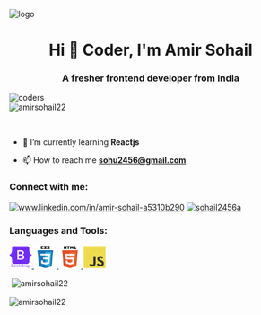 
![logo]()
<h1 align="center">Hi 👋 Coder, I'm Amir Sohail</h1>
<h3 align="center">A fresher frontend developer from India</h3>

<img src="https://miro.medium.com/max/1360/1*zVnWJtyGOX_kUIDm6ccCfQ.gif" alt="coders" width="550" align="right">

<p align="left"> <img src="https://komarev.com/ghpvc/?username=amirsohail22&label=Profile%20views&color=0e75b6&style=flat" alt="amirsohail22" /> </p>

<p align="left"> <a href="https://twitter.com/" target="blank"><img src="https://img.shields.io/twitter/follow/?logo=twitter&style=for-the-badge" alt="" /></a> </p>

- 🌱 I’m currently learning **Reactjs**

- 📫 How to reach me **sohu2456@gmail.com**

<h3 align="left">Connect with me:</h3>
<p align="left">
<a href="https://linkedin.com/in/www.linkedin.com/in/amir-sohail-a5310b290" target="blank"><img align="center" src="https://raw.githubusercontent.com/rahuldkjain/github-profile-readme-generator/master/src/images/icons/Social/linked-in-alt.svg" alt="www.linkedin.com/in/amir-sohail-a5310b290" height="30" width="40" /></a>
<a href="https://instagram.com/sohail2456a" target="blank"><img align="center" src="https://raw.githubusercontent.com/rahuldkjain/github-profile-readme-generator/master/src/images/icons/Social/instagram.svg" alt="sohail2456a" height="30" width="40" /></a>
</p>

<h3 align="left">Languages and Tools:</h3>
<p align="left"> <a href="https://getbootstrap.com" target="_blank" rel="noreferrer"> <img src="https://raw.githubusercontent.com/devicons/devicon/master/icons/bootstrap/bootstrap-plain-wordmark.svg" alt="bootstrap" width="40" height="40"/> </a> <a href="https://www.w3schools.com/css/" target="_blank" rel="noreferrer"> <img src="https://raw.githubusercontent.com/devicons/devicon/master/icons/css3/css3-original-wordmark.svg" alt="css3" width="40" height="40"/> </a> <a href="https://www.w3.org/html/" target="_blank" rel="noreferrer"> <img src="https://raw.githubusercontent.com/devicons/devicon/master/icons/html5/html5-original-wordmark.svg" alt="html5" width="40" height="40"/> </a> <a href="https://developer.mozilla.org/en-US/docs/Web/JavaScript" target="_blank" rel="noreferrer"> <img src="https://raw.githubusercontent.com/devicons/devicon/master/icons/javascript/javascript-original.svg" alt="javascript" width="40" height="40"/> </a> </p>

<p>&nbsp;<img align="center" src="https://github-readme-stats.vercel.app/api?username=amirsohail22&show_icons=true&locale=en" alt="amirsohail22" /></p>

<p><img align="center" src="https://github-readme-streak-stats.herokuapp.com/?user=amirsohail22&" alt="amirsohail22" /></p>
